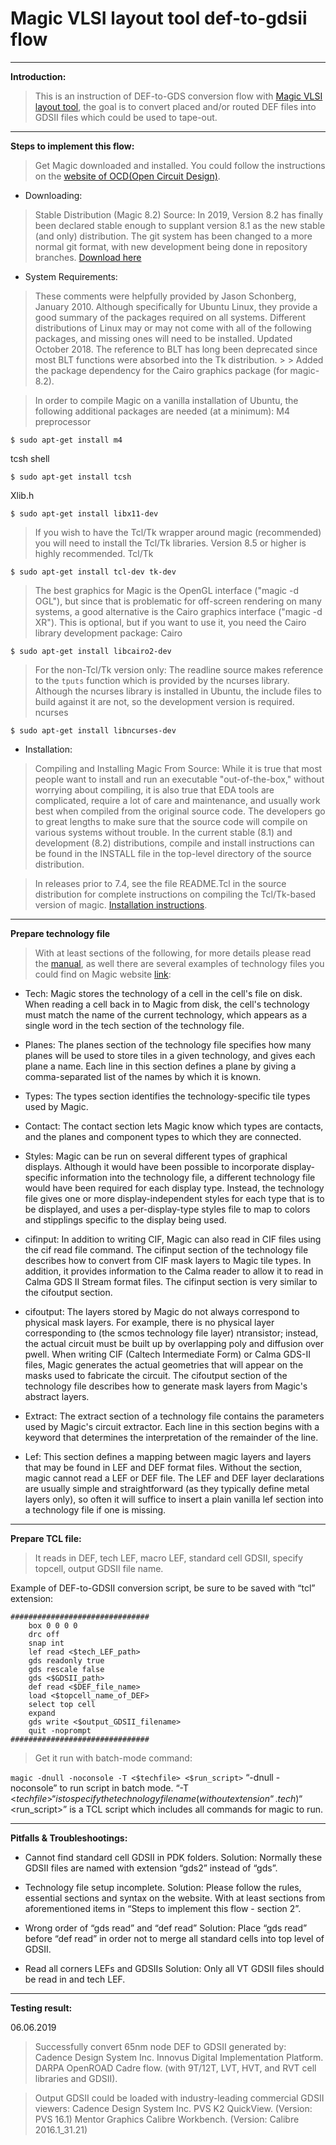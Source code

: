 # Magic VLSI layout tool def-to-gdsii flow
___
**Introduction:**

> This is an instruction of DEF-to-GDS conversion flow with [Magic VLSI layout tool](http://opencircuitdesign.com/magic/), the goal is to convert placed and/or routed DEF files into GDSII files which could be used to tape-out. 
___
**Steps to implement this flow:**

> Get Magic downloaded and installed. You could follow the instructions on the [website of OCD(Open Circuit Design)](http://opencircuitdesign.com/magic/).

- Downloading:

> Stable Distribution (Magic 8.2) Source:
In 2019, Version 8.2 has finally been declared stable enough to supplant version 8.1 as the new stable (and only) distribution. The git system has been changed to a more normal git format, with new development being done in repository branches.
[Download here](http://opencircuitdesign.com/magic/archive/magic-8.2.119.tgz)

- System Requirements:

> These comments were helpfully provided by Jason Schonberg, January 2010. Although specifically for Ubuntu Linux, they provide a good summary of the packages required on all systems. 
> Different distributions of Linux may or may not come with all of the following packages, and missing ones will need to be installed.
Updated October 2018. The reference to BLT has long been deprecated since most BLT functions were absorbed into the Tk distribution. > > Added the package dependency for the Cairo graphics package (for magic-8.2).

> In order to compile Magic on a vanilla installation of Ubuntu, the following additional packages are needed (at a minimum):
M4 preprocessor
```
$ sudo apt-get install m4
```
tcsh shell
```
$ sudo apt-get install tcsh
```
Xlib.h
```
$ sudo apt-get install libx11-dev
```
> If you wish to have the Tcl/Tk wrapper around magic (recommended) you will need to install the Tcl/Tk libraries. Version 8.5 or higher is highly recommended.
Tcl/Tk
```
$ sudo apt-get install tcl-dev tk-dev
```
> The best graphics for Magic is the OpenGL interface ("magic -d OGL"), but since that is problematic for off-screen rendering on many systems, a good alternative is the Cairo graphics interface ("magic -d XR"). This is optional, but if you want to use it, you need the Cairo library development package:
Cairo
```
$ sudo apt-get install libcairo2-dev
```
> For the non-Tcl/Tk version only: The readline source makes reference to the `tputs` function which is provided by the ncurses library. Although the ncurses library is installed in Ubuntu, the include files to build against it are not, so the development version is required.
ncurses
```
$ sudo apt-get install libncurses-dev
```
- Installation:

>	Compiling and Installing Magic From Source:
While it is true that most people want to install and run an executable "out-of-the-box," without worrying about compiling, it is also true that EDA tools are complicated, require a lot of care and maintenance, and usually work best when compiled from the original source code. 
> The developers go to great lengths to make sure that the source code will compile on various systems without trouble.
> In the current stable (8.1) and development (8.2) distributions, compile and install instructions can be found in the INSTALL file in the top-level directory of the source distribution.

> In releases prior to 7.4, see the file README.Tcl in the source distribution for complete instructions on compiling the Tcl/Tk-based version of magic.
	[Installation instructions](http://opencircuitdesign.com/magic/install.html).

___
**Prepare technology file**
> With at least sections of the following, for more details please read the [manual](http://opencircuitdesign.com/magic/techref/maint2.html), as well there are several examples of technology files you could find on Magic website [link](http://opencircuitdesign.com/magic/tech.html):

- Tech:
	Magic stores the technology of a cell in the cell's file on disk. When reading a cell back in to Magic from disk, the cell's technology must match the name of the current technology, which appears as a single word in the tech section of the technology file.

- Planes:
	The planes section of the technology file specifies how many planes will be used to store tiles in a given technology, and gives each plane a name. Each line in this section defines a plane by giving a comma-separated list of the names by which it is known.

- Types:
		The types section identifies the technology-specific tile types used by Magic. 

- Contact:
		The contact section lets Magic know which types are contacts, and the planes 
and component types to which they are connected.

- Styles:
	Magic can be run on several different types of graphical displays. Although it would have been possible to incorporate display-specific information into the technology file, a different technology file would have been required for each display type. Instead, the technology file gives one or more display-independent styles for each type that is to be displayed, and uses a per-display-type styles file to map to colors and stipplings specific to the display being used.

- cifinput:
	In addition to writing CIF, Magic can also read in CIF files using the cif read file command. The cifinput section of the technology file describes how to convert from CIF mask layers to Magic tile types. In addition, it provides information to the Calma reader to allow it to read in Calma GDS II Stream format files. The cifinput section is very similar to the cifoutput section.

- cifoutput:
	The layers stored by Magic do not always correspond to physical mask layers. For example, there is no physical layer corresponding to (the scmos technology file layer) ntransistor; instead, the actual circuit must be built up by overlapping poly and diffusion over pwell. When writing CIF (Caltech Intermediate Form) or Calma GDS-II files, Magic generates the actual geometries that will appear on the masks used to fabricate the circuit. The cifoutput section of the technology file describes how to generate mask layers from Magic's abstract layers.

- Extract:
	The extract section of a technology file contains the parameters used by Magic's circuit extractor. Each line in this section begins with a keyword that determines the interpretation of the remainder of the line.

- Lef:
	This section defines a mapping between magic layers and layers that may be found in LEF and DEF format files. Without the section, magic cannot read a LEF or DEF file. The LEF and DEF layer declarations are usually simple and straightforward (as they typically define metal layers only), so often it will suffice to insert a plain vanilla lef section into a technology file if one is missing. 
___

**Prepare TCL file:**
> It reads in DEF, tech LEF, macro LEF, standard cell GDSII, specify topcell, output GDSII file name. 

Example of DEF-to-GDSII conversion script, be sure to be saved with “tcl” extension:
```
###############################
    box 0 0 0 0
    drc off
    snap int
    lef read <$tech_LEF_path>
    gds readonly true
    gds rescale false
    gds <$GDSII_path>
    def read <$DEF_file_name>
    load <$topcell_name_of_DEF>
    select top cell
    expand
    gds write <$output_GDSII_filename>
    quit -noprompt
###############################
```

> Get it run with batch-mode command:

```magic -dnull -noconsole -T <$techfile> <$run_script>```
“-dnull -noconsole” to run script in batch mode.
“-T <$techfile>“ is to specify the technology file name (without extension “.tech)
“<$run_script>” is a TCL script which includes all commands for magic to run.
___

**Pitfalls & Troubleshootings:**

- Cannot find standard cell GDSII in PDK folders.
Solution: Normally these GDSII files are named with extension “gds2” instead of “gds”.

- Technology file setup incomplete.
Solution:  Please follow the rules, essential sections and syntax on the website. With at least sections from aforementioned items in “Steps to implement this flow - section 2”.

- Wrong order of “gds read” and “def read” 
Solution:  Place “gds read” before “def read” in order not to merge all standard cells into top level of GDSII.

- Read all corners LEFs and GDSIIs
Solution:  Only all VT GDSII files should be read in and tech LEF.

___
**Testing result:**

06.06.2019

> Successfully convert 65nm node DEF to GDSII generated by:
Cadence Design System Inc. Innovus Digital Implementation Platform.
DARPA OpenROAD Cadre flow. (with 9T/12T, LVT, HVT, and RVT cell libraries and GDSII).

> Output GDSII could be loaded with industry-leading commercial GDSII viewers: 
Cadence Design System Inc. PVS K2 QuickView. (Version: PVS 16.1)
 Mentor Graphics Calibre Workbench. (Version: Calibre 2016.1_31.21)



